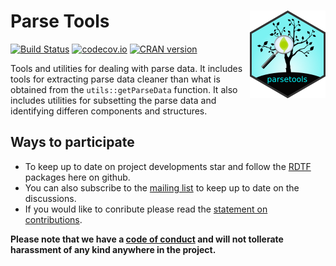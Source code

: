 # Parse Tools <img src="man/figures/logo.png" align="right" height=140/>
[![Build Status](https://travis-ci.org/RDocTaskForce/parsetools.svg?branch=master)](https://travis-ci.org/RDocTaskForce/parsetools)
[![codecov.io](https://codecov.io/github/RDocTaskForce/parsetools/coverage.svg?branch=master)](https://codecov.io/github/RDocTaskForce/parsetools?branch=master)
[![CRAN version](http://www.r-pkg.org/badges/version/parsetools)](https://cran.r-project.org/package=parsetools)

Tools and utilities for dealing with parse data.  It includes tools for 
extracting parse data cleaner than what is obtained from the 
`utils::getParseData` function.  It also includes utilities for 
subsetting the parse data and identifying differen components and 
structures.

## Ways to participate ##

* To keep up to date on project developments star and follow the [RDTF](https://github.com/RDocTaskForce)
  packages here on github.
* You can also subscribe to the [mailing list](https://lists.r-consortium.org/mailman/listinfo/rconsortium-wg-dtf)
  to keep up to date on the discussions.
* If you would like to conribute please read the [statement on contributions](CONTRIB.md).

**Please note that we have a [code of conduct](CONDUCT.md) and will not tollerate harassment of any kind anywhere in the project.**
